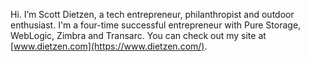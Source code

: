 Hi. I’m Scott Dietzen, a tech entrepreneur, philanthropist and outdoor enthusiast. I'm a four-time successful entrepreneur with Pure Storage, WebLogic, Zimbra and Transarc. You can check out my site at [www.dietzen.com](https://www.dietzen.com/).
